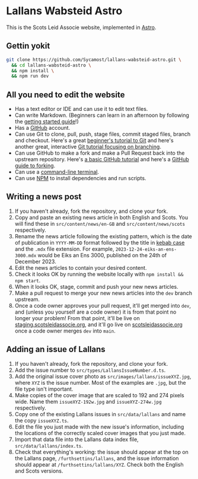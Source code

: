 # Lallans Wabsteid Astro

This is the Scots Leid Associe website, implemented in [Astro](https://astro.build/).

## Gettin yokit

```bash
git clone https://github.com/Sycamost/lallans-wabsteid-astro.git \
  && cd lallans-wabsteid-astro \
  && npm install \
  && npm run dev
```

## All you need to edit the website

* Has a text editor or IDE and can use it to edit text files.
* Can write Markdown. (Beginners can learn in an afternoon by following the
  [getting started guide](https://www.markdownguide.org/getting-started/)!)
* Has a [GitHub](https://github.com/join) account.
* Can use Git to clone, pull, push, stage files, commit staged files, branch and
  checkout. Here's a great [beginner's tutorial to Git](https://www.atlassian.com/git)
  and here's another great, interactive
  [Git tutorial focusing on branching](https://learngitbranching.js.org/).
* Can use GitHub to make a fork and make a Pull Request back into the upstream
  repository. Here's
  [a basic GitHub tutorial](https://docs.github.com/en/get-started/quickstart/hello-world)
  and here's a
  [GitHub guide to forking](https://docs.github.com/en/get-started/quickstart/fork-a-repo).
* Can use a [command-line terminal](https://www.freecodecamp.org/news/command-line-for-beginners/).
* Can use [NPM](https://nodesource.com/blog/an-absolute-beginners-guide-to-using-npm/)
  to install dependencies and run scripts.

## Writing a news post

1. If you haven't already, fork the repository, and clone your fork.
2. Copy and paste an existing news article in both English and Scots. You will
   find these in `src/content/news/en-GB` and `src/content/news/scots` respectively.
3. Rename the news article following the existing pattern, which is the date of
   publication in `YYYY-MM-DD` format followed by the title in
   [kebab case](https://www.freecodecamp.org/news/snake-case-vs-camel-case-vs-pascal-case-vs-kebab-case-whats-the-difference/#whatiskebabcaseanamekebabcasea)
   and the `.mdx` file extension. For example, `2023-12-24-eiks-an-ens-3000.mdx`
   would be Eiks an Ens 3000, published on the 24th of December 2023.
4. Edit the news articles to contain your desired content.
5. Check it looks OK by running the website locally with `npm install && npm start`.
6. When it looks OK, stage, commit and push your new news articles.
7. Make a pull request to merge your new news articles into the `dev` branch upstream.
8. Once a code owner approves your pull request, it'll get merged into `dev`, and
   (unless you yourself are a code owner) it is from that point no longer your
   problem! From that point, it'll be live on
   [staging.scotsleidassocie.org](https://staging.scotsleidassocie.org),
   and it'll go live on [scotsleidassocie.org](https://scotsleidassocie.org) once
   a code owner merges `dev` into `main`.

## Adding an issue of Lallans

1. If you haven't already, fork the repository, and clone your fork.
2. Add the issue number to `src/types/LallansIssueNumber.d.ts`.
3. Add the original issue cover photo as `src/images/lallans/issueXYZ.jpg`, where `XYZ`
   is the issue number. Most of the examples are `.jpg`, but the file type isn't important.
4. Make copies of the cover image that are scaled to 192 and 274 pixels wide.
   Name them `issueXYZ-192w.jpg` and `issueXYZ-274w.jpg` respectively.
5. Copy one of the existing Lallans issues in `src/data/lallans` and name the
   copy `issueXYZ.ts`.
6. Edit the file you just made with the new issue's information, including the
   locations of the correctly scaled cover images that you just made.
7. Import that data file into the Lallans data index file, `src/data/lallans/index.ts`.
8. Check that everything's working: the issue should appear at the top on the
   Lallans page, `/furthsettins/lallans`, and the issue information should appear
   at `/furthsettins/lallans/XYZ`. Check both the English and Scots versions.

